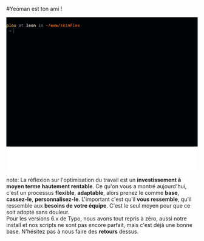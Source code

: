 <!-- .slide: data-breadcrumb="typo3,skinFlex,Yo : le générateur qui vous veut du bien" -->
#Yeoman est ton ami !
<div style="position: relative;">
    <img src="img/logo-yeoman.png" width="780" alt=""/>
    <img src="img/demo-custom.gif" width="780" alt="" class="fragment fade-in" style="position: absolute; top: 0; bottom: 0; left: 0; right: 0;"/>
</div>

note:
La réflexion sur l'optimisation du travail est un **investissement à moyen terme hautement rentable**. Ce qu'on vous a montré aujourd'hui, c'est un processus **flexible**, **adaptable**, alors prenez le comme **base**, **cassez-le**, **personnalisez-le**. L'important c'est qu'il **vous ressemble**, qu'il ressemble aux **besoins de votre équipe**. C'est le seul moyen pour que ce soit adopté sans douleur.<br />
Pour les versions 6.x de Typo, nous avons tout repris à zéro, aussi notre install et nos scripts ne sont pas encore parfait, mais c'est déjà une bonne base. N'hésitez pas à nous faire des **retours** dessus.<br />